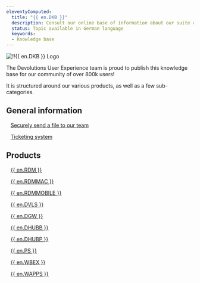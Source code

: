 ```yaml
---
eleventyComputed:
  title: "{{ en.DKB }}"
  description: Consult our online base of information about our suite of products, general knowledge, and much more information related to Devolutions.
  status: Topic available in German language
  keywords:
  - Knowledge base
---
```

![!!{{ en.DKB }} Logo](https://cdnweb.devolutions.net/images/projects/knowledge-base/logos/knowledge-base-color-shadow.svg)

The Devolutions User Experience team is proud to publish this knowledge base for our community of over 800k users!

It is structured around our various products, as well as a few sub-categories.

## General information

&nbsp; &nbsp;[Securely send a file to our team](/kb/devolutions-customer-success/securely-send-file/)

&nbsp; &nbsp;[Ticketing system](/kb/devolutions-customer-success/ticketing-system/)

## Products

&nbsp; &nbsp;[{{ en.RDM }}](/kb/remote-desktop-manager/)

&nbsp; &nbsp;[{{ en.RDMMAC }}](/kb/remote-desktop-manager-macos/)

&nbsp; &nbsp;[{{ en.RDMMOBILE }}](/kb/remote-desktop-manager-mobile/)

&nbsp; &nbsp;[{{ en.DVLS }}](/kb/devolutions-server/)

&nbsp; &nbsp;[{{ en.DGW }}](/kb/devolutions-gateway/)

&nbsp; &nbsp;[{{ en.DHUBB }}](/kb/hub-business/)

&nbsp; &nbsp;[{{ en.DHUBP }}](/kb/hub-personal/)

&nbsp; &nbsp;[{{ en.PS }}](/kb/devolutions-powershell/)

&nbsp; &nbsp;[{{ en.WBEX }}](/workspace/kb/)

&nbsp; &nbsp;[{{ en.WAPPS }}](/kb/devolutions-workspace/)
